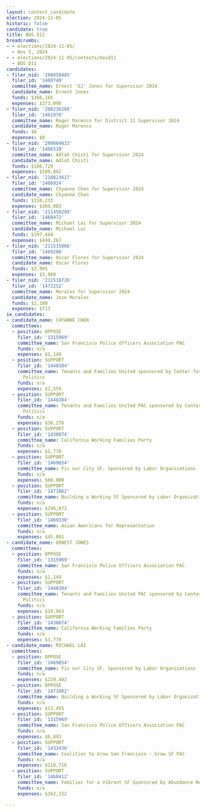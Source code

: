 ```yaml
---
layout: contest_candidate
election: 2024-11-05
historic: false
candidate: true
title: BOS D11
breadcrumbs:
- - elections/2024-11-05/
  - Nov 5, 2024
- - elections/2024-11-05/contests/bosd11
  - BOS D11
candidates:
- filer_nid: '208059485'
  filer_id: '1460749'
  committee_name: Ernest 'EJ' Jones for Supervisor 2024
  candidate_name: Ernest Jones
  funds: $366,165
  expenses: $373,090
- filer_nid: '208230208'
  filer_id: '1461970'
  committee_name: Roger Marenco for District 11 Supervisor 2024
  candidate_name: Roger Marenco
  funds: $0
  expenses: $0
- filer_nid: '209864633'
  filer_id: '1466510'
  committee_name: Adlah Chisti for Supervisor 2024
  candidate_name: Adlah Chisti
  funds: $106,729
  expenses: $100,062
- filer_nid: '210823617'
  filer_id: '1466924'
  committee_name: Chyanne Chen for Supervisor 2024
  candidate_name: Chyanne Chen
  funds: $310,233
  expenses: $369,003
- filer_nid: '211450299'
  filer_id: '1468472'
  committee_name: Michael Lai for Supervisor 2024
  candidate_name: Michael Lai
  funds: $397,444
  expenses: $448,267
- filer_nid: '211515006'
  filer_id: '1469206'
  committee_name: Oscar Flores for Supervisor 2024
  candidate_name: Oscar Flores
  funds: $3,995
  expenses: $3,060
- filer_nid: '211518726'
  filer_id: '1472252'
  committee_name: Morales for Supervisor 2024
  candidate_name: Jose Morales
  funds: $2,180
  expenses: $713
ie_candidates:
- candidate_name: CHYANNE CHEN
  committees:
  - position: OPPOSE
    filer_id: '1315969'
    committee_name: San Francisco Police Officers Association PAC
    funds: n/a
    expenses: $1,149
  - position: SUPPORT
    filer_id: '1448304'
    committee_name: Tenants and Families United sponsored by Center for Empowered
      Politics
    funds: n/a
    expenses: $2,559
  - position: SUPPORT
    filer_id: '1448304'
    committee_name: Tenants and Families United PAC sponsored by Center for Empowered
      Politics
    funds: n/a
    expenses: $38,276
  - position: SUPPORT
    filer_id: '1438874'
    committee_name: California Working Families Party
    funds: n/a
    expenses: $1,778
  - position: SUPPORT
    filer_id: '1469854'
    committee_name: Fix our City SF, Sponsored by Labor Organizations
    funds: n/a
    expenses: $60,000
  - position: SUPPORT
    filer_id: '1471862'
    committee_name: Building a Working SF Sponsored by Labor Organizations
    funds: n/a
    expenses: $296,872
  - position: SUPPORT
    filer_id: '1469330'
    committee_name: Asian Americans for Representation
    funds: n/a
    expenses: $45,091
- candidate_name: ERNEST JONES
  committees:
  - position: OPPOSE
    filer_id: '1315969'
    committee_name: San Francisco Police Officers Association PAC
    funds: n/a
    expenses: $1,149
  - position: SUPPORT
    filer_id: '1448304'
    committee_name: Tenants and Families United PAC sponsored by Center for Empowered
      Politics
    funds: n/a
    expenses: $19,943
  - position: SUPPORT
    filer_id: '1438874'
    committee_name: California Working Families Party
    funds: n/a
    expenses: $1,778
- candidate_name: MICHAEL LAI
  committees:
  - position: OPPOSE
    filer_id: '1469854'
    committee_name: Fix our City SF, Sponsored by Labor Organizations
    funds: n/a
    expenses: $220,402
  - position: OPPOSE
    filer_id: '1471862'
    committee_name: Building a Working SF Sponsored by Labor Organizations
    funds: n/a
    expenses: $13,455
  - position: SUPPORT
    filer_id: '1315969'
    committee_name: San Francisco Police Officers Association PAC
    funds: n/a
    expenses: $6,893
  - position: SUPPORT
    filer_id: '1433436'
    committee_name: Coalition to Grow San Francisco - Grow SF PAC
    funds: n/a
    expenses: $110,718
  - position: SUPPORT
    filer_id: '1460412'
    committee_name: Families for a Vibrant SF Sponsored by Abundance Network
    funds: n/a
    expenses: $162,152

---
```

